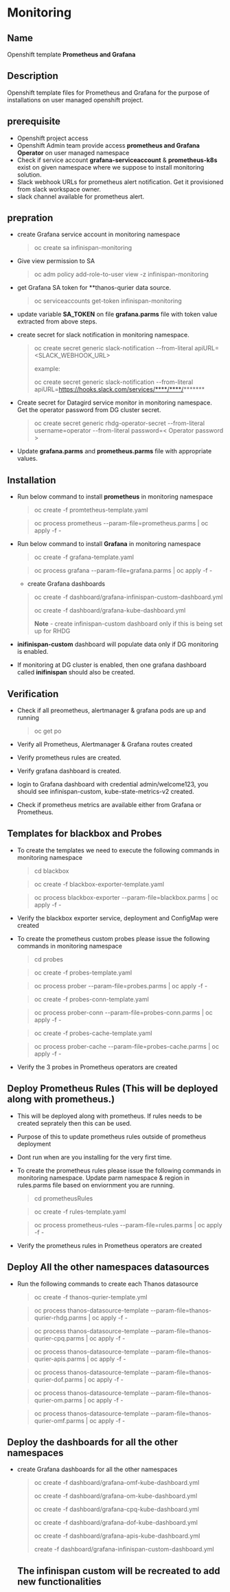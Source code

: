# Monitoring


## Name
Openshift template **Prometheus and Grafana**

## Description
Openshift template files  for Prometheus and Grafana for the purpose of installations on user managed openshift project. 

## prerequisite 
- Openshift project access
- Openshift Admin team provide access  **prometheus and Grafana Operator** on user  managed namespace
- Check if service account **grafana-serviceaccount** & **prometheus-k8s** exist on given namespace where we suppose to install monitoring solution. 
- Slack webhook URLs for prometheus alert notification. Get it provisioned from   slack workspace  owner. 
- slack channel available for prometheus alert. 

## prepration
- create Grafana service account in monitoring namespace
  >oc create sa infinispan-monitoring

- Give view permission to SA
  >oc adm policy add-role-to-user view -z infinispan-monitoring

- get Grafana SA token for **thanos-qurier data source.
  >oc serviceaccounts get-token infinispan-monitoring
- update variable **SA_TOKEN** on  file **grafana.parms** file with token value extracted from above steps. 
- create secret for slack notification in monitoring namespace.
  > oc create secret generic slack-notification --from-literal apiURL=<SLACK_WEBHOOK_URL>
  >
  > example: 
    > 
  >  oc create secret generic slack-notification --from-literal  apiURL=https://hooks.slack.com/services/****/****/*******

- Create secret for Datagird service monitor in monitoring namespace. Get the operator password from DG cluster secret. 
  > oc create secret generic rhdg-operator-secret --from-literal username=operator --from-literal password=< Operator password >

- Update  **grafana.parms** and **prometheus.parms** file with appropriate values.

## Installation
- Run below command to install **prometheus** in monitoring namespace
    >oc create -f promtetheus-template.yaml
    
    >oc process prometheus --param-file=prometheus.parms | oc apply -f -


- Run below command to install **Grafana** in monitoring namespace
    > oc create -f  grafana-template.yaml

    > oc process grafana --param-file=grafana.parms | oc apply -f -

    - create Grafana dashboards
    > oc create -f dashboard/grafana-infinispan-custom-dashboard.yml
    >
    > oc create -f dashboard/grafana-kube-dashboard.yml
    >
    > **Note** - create infinispan-custom dashboard only if this is being set up for RHDG
- **inifinispan-custom** dashboard will populate data only if DG monitoring is enabled. 

- If monitoring at DG cluster is  enabled, then one grafana dashboard called **inifinispan** should also be created. 
## Verification
- Check if all preometheus, alertmanager & grafana pods are up and running
    > oc get po

- Verify all Prometheus, Alertmanager & Grafana routes created
- Verify prometheus rules are created.
- Verify  grafana dashboard is created.

- login to Grafana dashboard with credential admin/welcome123, you should see infinispan-custom, kube-state-metrics-v2 created.

- Check if  prometheus metrics are available either from Grafana or Prometheus. 


## Templates for blackbox and Probes
- To create the templates we need to execute the following commands in monitoring namespace
    > cd blackbox

    > oc create -f blackbox-exporter-template.yaml
    
    > oc process blackbox-exporter --param-file=blackbox.parms | oc apply -f -

- Verify the blackbox exporter service, deployment and ConfigMap were created
- To create the prometheus custom probes please issue the following commands in monitoring namespace
    > cd probes

    > oc create -f probes-template.yaml

    > oc process prober --param-file=probes.parms | oc apply -f -

    > oc create -f probes-conn-template.yaml

    > oc process prober-conn --param-file=probes-conn.parms | oc apply -f -

    > oc create -f probes-cache-template.yaml

    > oc process prober-cache --param-file=probes-cache.parms | oc apply -f -
    
- Verify the 3 probes in Prometheus operators are created

## Deploy Prometheus Rules (This will be deployed along with prometheus.)
- This will be deployed along with prometheus. If rules needs to be created seprately then this can be used.
- Purpose of  this to update prometheus rules outside of prometheus deployment
- Dont run when are  you installing for the very first time. 
- To create the prometheus rules please issue the following commands in monitoring namespace. Update parm namespace & region in rules.parms file based on enviornment you are running.

    > cd prometheusRules

    > oc create -f rules-template.yaml

    > oc process prometheus-rules --param-file=rules.parms | oc apply -f -
    

- Verify the  prometheus rules in Prometheus operators are created


## Deploy All the other namespaces datasources
- Run the following commands to create each Thanos datasource

    > oc create -f thanos-qurier-template.yml

    > oc process thanos-datasource-template --param-file=thanos-qurier-rhdg.parms | oc apply -f -

    > oc process thanos-datasource-template --param-file=thanos-qurier-cpq.parms | oc apply -f -

    > oc process thanos-datasource-template --param-file=thanos-qurier-apis.parms | oc apply -f -

    > oc process thanos-datasource-template --param-file=thanos-qurier-dof.parms | oc apply -f -

    > oc process thanos-datasource-template --param-file=thanos-qurier-om.parms | oc apply -f -

    > oc process thanos-datasource-template --param-file=thanos-qurier-omf.parms | oc apply -f -


## Deploy the dashboards for all the other namespaces
- create Grafana dashboards for all the other namespaces
    > oc create -f dashboard/grafana-omf-kube-dashboard.yml
    >
    > oc create -f dashboard/grafana-om-kube-dashboard.yml
    >
    > oc create -f dashboard/grafana-cpq-kube-dashboard.yml
    >
    > oc create -f dashboard/grafana-dof-kube-dashboard.yml
    >
    > oc create -f dashboard/grafana-apis-kube-dashboard.yml
    >
    > create -f dashboard/grafana-infinispan-custom-dashboard.yml
    ## The infinispan custom will be recreated to add new functionalities

